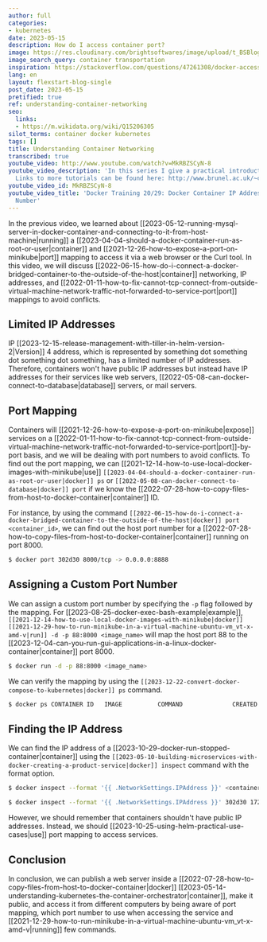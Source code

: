 ```yaml
---
author: full
categories:
- kubernetes
date: 2023-05-15
description: How do I access container port?
image: https://res.cloudinary.com/brightsoftwares/image/upload/t_BSBlogImage/v1655551305/pexels-david-dibert-1117210_mlgt9n.jpg
image_search_query: container transportation
inspiration: https://stackoverflow.com/questions/47261308/docker-access-container-ip-port-directly
lang: en
layout: flexstart-blog-single
post_date: 2023-05-15
pretified: true
ref: understanding-container-networking
seo:
  links:
  - https://m.wikidata.org/wiki/Q15206305
silot_terms: container docker kubernetes
tags: []
title: Understanding Container Networking
transcribed: true
youtube_video: http://www.youtube.com/watch?v=MkRBZSCyN-8
youtube_video_description: 'In this series I give a practical introduction to Docker.
  Links to more tutorials can be found here: http://www.brunel.ac.uk/~csstnns.'
youtube_video_id: MkRBZSCyN-8
youtube_video_title: 'Docker Training 20/29: Docker Container IP Address and Port
  Number'
---
```


In the previous video, we learned about [[2023-05-12-running-mysql-server-in-docker-container-and-connecting-to-it-from-host-machine|running]] a [[2023-04-04-should-a-docker-container-run-as-root-or-user|container]] and [[2021-12-26-how-to-expose-a-port-on-minikube|port]] mapping to access it via a web browser or the Curl tool. In this video, we will discuss [[2022-06-15-how-do-i-connect-a-docker-bridged-container-to-the-outside-of-the-host|container]] networking, IP addresses, and [[2022-01-11-how-to-fix-cannot-tcp-connect-from-outside-virtual-machine-network-traffic-not-forwarded-to-service-port|port]] mappings to avoid conflicts.

## Limited IP Addresses

IP [[2023-12-15-release-management-with-tiller-in-helm-version-2|Version]] 4 address, which is represented by something dot something dot something dot something, has a limited number of IP addresses. Therefore, containers won't have public IP addresses but instead have IP addresses for their services like web servers, [[2022-05-08-can-docker-connect-to-database|database]] servers, or mail servers.

## Port Mapping

Containers will [[2021-12-26-how-to-expose-a-port-on-minikube|expose]] services on a [[2022-01-11-how-to-fix-cannot-tcp-connect-from-outside-virtual-machine-network-traffic-not-forwarded-to-service-port|port]]-by-port basis, and we will be dealing with port numbers to avoid conflicts. To find out the port mapping, we can [[2021-12-14-how-to-use-local-docker-images-with-minikube|use]] `[[2023-04-04-should-a-docker-container-run-as-root-or-user|docker]] ps` or `[[2022-05-08-can-docker-connect-to-database|docker]] port` if we know the [[2022-07-28-how-to-copy-files-from-host-to-docker-container|container]] ID.

For instance, by using the command `[[2022-06-15-how-do-i-connect-a-docker-bridged-container-to-the-outside-of-the-host|docker]] port <container_id>`, we can find out the host port number for a [[2022-07-28-how-to-copy-files-from-host-to-docker-container|container]] running on port 8000.


```bash
$ docker port 302d30 8000/tcp -> 0.0.0.0:8888
```

## Assigning a Custom Port Number

We can assign a custom port number by specifying the `-p` flag followed by the mapping. For [[2023-08-25-docker-exec-bash-example|example]], `[[2021-12-14-how-to-use-local-docker-images-with-minikube|docker]] [[2021-12-29-how-to-run-minikube-in-a-virtual-machine-ubuntu-vm_vt-x-amd-v|run]] -d -p 88:8000 <image_name>` will map the host port 88 to the [[2023-12-04-can-you-run-gui-applications-in-a-linux-docker-container|container]] port 8000.



```bash
$ docker run -d -p 88:8000 <image_name>
```

We can verify the mapping by using the `[[2023-12-22-convert-docker-compose-to-kubernetes|docker]] ps` command.



```bash
$ docker ps CONTAINER ID   IMAGE          COMMAND              CREATED         STATUS         PORTS                    NAMES 302d30         <image_name>   "python app.py"      1 minute ago    Up 1 minute    0.0.0.0:8888->8000/tcp   gracious_mendeleev
```

## Finding the IP Address

We can find the IP address of a [[2023-10-29-docker-run-stopped-container|container]] using the `[[2023-05-10-building-microservices-with-docker-creating-a-product-service|docker]] inspect` command with the format option.



```bash
$ docker inspect --format '{{ .NetworkSettings.IPAddress }}' <container_id>
```



```bash
$ docker inspect --format '{{ .NetworkSettings.IPAddress }}' 302d30 172.17.0.2
```

However, we should remember that containers shouldn't have public IP addresses. Instead, we should [[2023-10-25-using-helm-practical-use-cases|use]] port mapping to access services.

## Conclusion

In conclusion, we can publish a web server inside a [[2022-07-28-how-to-copy-files-from-host-to-docker-container|docker]] [[2023-05-14-understanding-kubernetes-the-container-orchestrator|container]], make it public, and access it from different computers by being aware of port mapping, which port number to use when accessing the service and [[2021-12-29-how-to-run-minikube-in-a-virtual-machine-ubuntu-vm_vt-x-amd-v|running]] few commands.